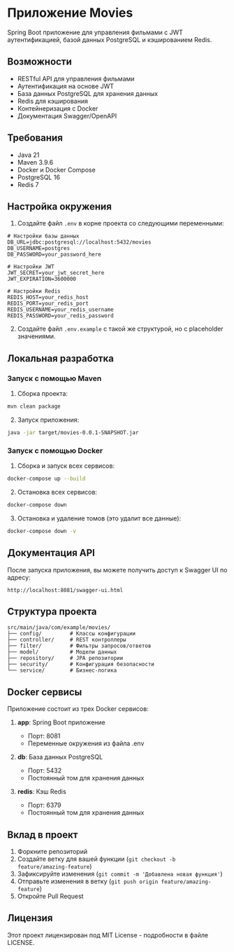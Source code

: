 # Приложение Movies

Spring Boot приложение для управления фильмами с JWT аутентификацией, базой данных PostgreSQL и кэшированием Redis.

## Возможности

- RESTful API для управления фильмами
- Аутентификация на основе JWT
- База данных PostgreSQL для хранения данных
- Redis для кэширования
- Контейнеризация с Docker
- Документация Swagger/OpenAPI

## Требования

- Java 21
- Maven 3.9.6
- Docker и Docker Compose
- PostgreSQL 16
- Redis 7

## Настройка окружения

1. Создайте файл `.env` в корне проекта со следующими переменными:

```env
# Настройки базы данных
DB_URL=jdbc:postgresql://localhost:5432/movies
DB_USERNAME=postgres
DB_PASSWORD=your_password_here

# Настройки JWT
JWT_SECRET=your_jwt_secret_here
JWT_EXPIRATION=3600000

# Настройки Redis
REDIS_HOST=your_redis_host
REDIS_PORT=your_redis_port
REDIS_USERNAME=your_redis_username
REDIS_PASSWORD=your_redis_password
```

2. Создайте файл `.env.example` с такой же структурой, но с placeholder значениями.

## Локальная разработка

### Запуск с помощью Maven

1. Сборка проекта:
```bash
mvn clean package
```

2. Запуск приложения:
```bash
java -jar target/movies-0.0.1-SNAPSHOT.jar
```

### Запуск с помощью Docker

1. Сборка и запуск всех сервисов:
```bash
docker-compose up --build
```

2. Остановка всех сервисов:
```bash
docker-compose down
```

3. Остановка и удаление томов (это удалит все данные):
```bash
docker-compose down -v
```

## Документация API

После запуска приложения, вы можете получить доступ к Swagger UI по адресу:
```
http://localhost:8081/swagger-ui.html
```

## Структура проекта

```
src/main/java/com/example/movies/
├── config/         # Классы конфигурации
├── controller/     # REST контроллеры
├── filter/         # Фильтры запросов/ответов
├── model/          # Модели данных
├── repository/     # JPA репозитории
├── security/       # Конфигурация безопасности
└── service/        # Бизнес-логика
```

## Docker сервисы

Приложение состоит из трех Docker сервисов:

1. **app**: Spring Boot приложение
   - Порт: 8081
   - Переменные окружения из файла .env

2. **db**: База данных PostgreSQL
   - Порт: 5432
   - Постоянный том для хранения данных

3. **redis**: Кэш Redis
   - Порт: 6379
   - Постоянный том для хранения данных

## Вклад в проект

1. Форкните репозиторий
2. Создайте ветку для вашей функции (`git checkout -b feature/amazing-feature`)
3. Зафиксируйте изменения (`git commit -m 'Добавлена новая функция'`)
4. Отправьте изменения в ветку (`git push origin feature/amazing-feature`)
5. Откройте Pull Request

## Лицензия

Этот проект лицензирован под MIT License - подробности в файле LICENSE. 